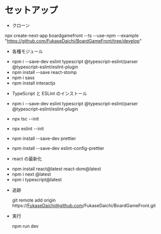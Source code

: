 # セットアップ

- クローン

npx create-next-app boardgamefront --ts --use-npm --example "https://github.com/FukaseDaichi/BoardGameFront/tree/develop"

- 各種モジュール

* npm i --save-dev eslint typescript @typescript-eslint/parser @typescript-eslint/eslint-plugin
* npm install --save react-stomp
* npm i sass
* npm install interactjs

- TypeScript と ESLint のインストール

* npm i --save-dev eslint typescript @typescript-eslint/parser @typescript-eslint/eslint-plugin
* npx tsc --init
* npx eslint --init

* npm install --save-dev prettier
* npm install --save-dev eslint-config-prettier

- react の最新化

* npm install react@latest react-dom@latest
* npm i next @latest
* npm i typescript@latest

- 追跡

  git remote add origin https://FukaseDaichi@github.com/FukaseDaichi/BoardGameFront.git

- 実行

  npm run dev
